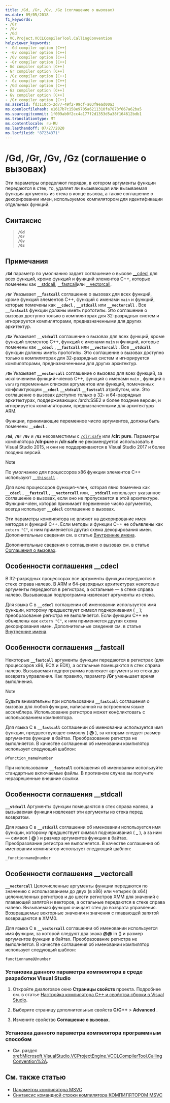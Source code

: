 ```yaml
---
title: /Gd, /Gr, /Gv, /Gz (соглашение о вызовах)
ms.date: 09/05/2018
f1_keywords:
- /Gr
- /Gv
- /Gd
- VC.Project.VCCLCompilerTool.CallingConvention
helpviewer_keywords:
- -Gd compiler option [C++]
- -Gv compiler option [C++]
- /Gv compiler option [C++]
- -Gr compiler option [C++]
- Gd compiler option [C++]
- Gr compiler option [C++]
- /Gz compiler option [C++]
- -Gz compiler option [C++]
- /Gd compiler option [C++]
- Gz compiler option [C++]
- Gv compiler option [C++]
- /Gr compiler option [C++]
ms.assetid: fd3110cb-2d77-49f2-99cf-a03f9ead00a3
ms.openlocfilehash: e1617b7c158e9705a6211310fa7873f667a62ba5
ms.sourcegitcommit: 1f009ab0f2cc4a177f2d1353d5a38f164612bdb1
ms.translationtype: MT
ms.contentlocale: ru-RU
ms.lasthandoff: 07/27/2020
ms.locfileid: "87234371"
---
```

# <a name="gd-gr-gv-gz-calling-convention"></a>/Gd, /Gr, /Gv, /Gz (соглашение о вызовах)

Эти параметры определяют порядок, в котором аргументы функции передаются в стек, то, удаляет ли вызывающая или вызываемая функция аргументы из стека в конце вызова, а также соглашение о декорировании имен, используемое компилятором для идентификации отдельных функций.

## <a name="syntax"></a>Синтаксис

> **`/Gd`**\
> **`/Gr`**\
> **`/Gv`**\
> **`/Gz`**

## <a name="remarks"></a>Примечания

**`/Gd`** параметр по умолчанию задает соглашение о вызове [__cdecl](../../cpp/cdecl.md) для всех функций, кроме функций и функций элементов C++, которые помечены как [__stdcall](../../cpp/stdcall.md), [__fastcall](../../cpp/fastcall.md)или [__vectorcall](../../cpp/vectorcall.md).

**`/Gr`** Указывает **`__fastcall`** соглашение о вызовах для всех функций, кроме функций элементов C++, функций с именами `main` и функций, которые помечены как **`__cdecl`** , **`__stdcall`** или **`__vectorcall`** . Все **`__fastcall`** функции должны иметь прототипы. Это соглашение о вызовах доступно только в компиляторах для 32-разрядных систем и игнорируется компиляторами, предназначенными для других архитектур.

**`/Gz`** Указывает **`__stdcall`** соглашение о вызовах для всех функций, кроме функций элементов C++, функций с именами `main` и функций, которые помечены как **`__cdecl`** , **`__fastcall`** или **`__vectorcall`** . Все **`__stdcall`** функции должны иметь прототипы. Это соглашение о вызовах доступно только в компиляторах для 32-разрядных систем и игнорируется компиляторами, предназначенными для других архитектур.

**`/Gv`** Указывает **`__vectorcall`** соглашение о вызовах для всех функций, за исключением функций-членов C++, функций с именами `main` , функций с `vararg` переменным списком аргументов или функций, помеченных конфликтующим **`__cdecl`** **`__stdcall`** **`__fastcall`** атрибутом, или. Это соглашение о вызовах доступно только в 32- и 64-разрядных архитектурах, поддерживающих /arch:SSE2 и более поздние версии, и игнорируется компиляторами, предназначенными для архитектуры ARM.

Функции, принимающие переменное число аргументов, должны быть помечены **`__cdecl`** .

**`/Gd`**, **`/Gr`** **`/Gv`** и **`/Gz`** несовместимы с [`/clr:safe`](clr-common-language-runtime-compilation.md) или **/clr: pure**. Параметры компилятора **/clr:pure** и **/clr:safe** не рекомендуется использовать в Visual Studio 2015, и они не поддерживаются в Visual Studio 2017 и более поздних версий.

> [!NOTE]
> По умолчанию для процессоров x86 функции элементов C++ используют [`__thiscall`](../../cpp/thiscall.md) .

Для всех процессоров функция-член, которая явно помечена как **`__cdecl`** , **`__fastcall`** , **`__vectorcall`** или, **`__stdcall`** использует указанное соглашение о вызовах, если оно не пропускается в этой архитектуре. Функция-член, которая принимает переменное число аргументов, всегда использует **`__cdecl`** соглашение о вызовах.

Эти параметры компилятора не влияют на декорирование имен методов и функций C++. Если методы и функции C++ не объявлены как `extern "C"`, к ним применяется другая схема декорирования имен. Дополнительные сведения см. в статье [Внутренние имена](decorated-names.md).

Дополнительные сведения о соглашениях о вызовах см. в статье [Соглашения о вызовах](../../cpp/calling-conventions.md).

## <a name="__cdecl-specifics"></a>Особенности соглашения __cdecl

В 32-разрядных процессорах все аргументы функции передаются в стеке справа налево. В ARM и 64-разрядных архитектурах некоторые аргументы передаются в регистрах, а остальные — в стеке справа налево. Вызывающая подпрограмма извлекает аргументы из стека.

Для языка C в **`__cdecl`** соглашении об именовании используется имя функции, которому предшествует символ подчеркивания ( `_` ); преобразование регистра не выполняется. Если функции C++ не объявлены как `extern "C"`, к ним применяется другая схема декорирования имен. Дополнительные сведения см. в статье [Внутренние имена](decorated-names.md).

## <a name="__fastcall-specifics"></a>Особенности соглашения __fastcall

Некоторые **`__fastcall`** аргументы функции передаются в регистрах (для процессоров x86, ECX и EDX), а остальные помещаются в стек справа налево. Вызываемая подпрограмма извлекает аргументы из стека до возврата управления. Как правило, параметр **/Gr** уменьшает время выполнения.

> [!NOTE]
> Будьте внимательны при использовании **`__fastcall`** соглашения о вызовах для любой функции, написанной на встроенном языке ассемблера. Использование регистров может конфликтовать с использованием компилятора.

Для языка C в **`__fastcall`** соглашении об именовании используется имя функции, предшествующее символу ( **\@** ), за которым следует размер аргументов функции в байтах. Преобразование регистра не выполняется. В качестве соглашения об именовании компилятор использует следующий шаблон:

`@function_name@number`

При использовании **`__fastcall`** соглашения об именовании используйте стандартные включаемые файлы. В противном случае вы получите неразрешенные внешние ссылки.

## <a name="__stdcall-specifics"></a>Особенности соглашения __stdcall

**`__stdcall`** Аргументы функции помещаются в стек справа налево, а вызываемая функция извлекает эти аргументы из стека перед возвратом.

Для языка C в **`__stdcall`** соглашении об именовании используется имя функции, которому предшествует символ подчеркивания ( **\_** ), а за ним — символ ( **\@** ) и размер аргументов функции в байтах. Преобразование регистра не выполняется. В качестве соглашения об именовании компилятор использует следующий шаблон:

`_functionname@number`

## <a name="__vectorcall-specifics"></a>Особенности соглашения __vectorcall

**`__vectorcall`** Целочисленные аргументы функции передаются по значению с использованием до двух (в x86) или четырех (в x64) целочисленных регистров и до шести регистров XMM для значений с плавающей запятой и векторов, а остальные передаются в стеке справа налево. Вызываемая функция очищает стек до возврата управления. Возвращаемые векторные значения и значения с плавающей запятой возвращаются в XMM0.

Для языка C в **`__vectorcall`** соглашении об именовании используется имя функции, за которой следуют два знака **\@\@** in () и размер аргументов функции в байтах. Преобразование регистра не выполняется. В качестве соглашения об именовании компилятор использует следующий шаблон:

`functionname@@number`

### <a name="to-set-this-compiler-option-in-the-visual-studio-development-environment"></a>Установка данного параметра компилятора в среде разработки Visual Studio

1. Откройте диалоговое окно **Страницы свойств** проекта. Подробнее см. в статье [Настройка компилятора C++ и свойства сборки в Visual Studio](../working-with-project-properties.md).

1. Выберите страницу дополнительных свойств **C/C++**  >  **Advanced** .

1. Измените свойство **Соглашение о вызовах**.

### <a name="to-set-this-compiler-option-programmatically"></a>Установка данного параметра компилятора программным способом

- См. раздел <xref:Microsoft.VisualStudio.VCProjectEngine.VCCLCompilerTool.CallingConvention%2A>.

## <a name="see-also"></a>См. также статью

- [Параметры компилятора MSVC](compiler-options.md)
- [Синтаксис командной строки компилятора КОМПИЛЯТОРОМ MSVC](compiler-command-line-syntax.md)
